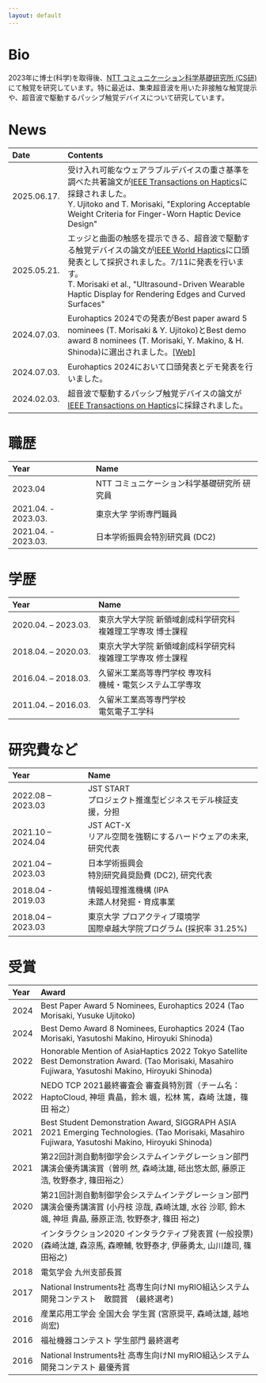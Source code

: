 ```yaml
---
layout: default
---
```

# Bio 
2023年に博士(科学)を取得後、[NTT コミュニケーション科学基礎研究所 (CS研)](https://www.rd.ntt/cs/team_project/human/interface/)にて触覚を研究しています。特に最近は、集束超音波を用いた非接触な触覚提示や、超音波で駆動するパッシブ触覚デバイスについて研究しています。

# News

|Date|Contents|
| :--- | :--- |
|2025.06.17.|受け入れ可能なウェアラブルデバイスの重さ基準を調べた共著論文が[IEEE Transactions on Haptics](https://ieeexplore.ieee.org/document/11037560)に採録されました。<br>Y. Ujitoko and T. Morisaki, "Exploring Acceptable Weight Criteria for Finger-Worn Haptic Device Design"|
|2025.05.21.|エッジと曲面の触感を提示できる、超音波で駆動する触覚デバイスの論文が[IEEE World Haptics](https://2025.worldhaptics.org/)に口頭発表として採択されました。7/11に発表を行います。<br>T. Morisaki et al., "Ultrasound-Driven Wearable Haptic Display for Rendering Edges and Curved Surfaces"|
|2024.07.03.|Eurohaptics 2024での発表がBest paper award 5 nominees (T. Morisaki & Y. Ujitoko)とBest demo award 8 nominees (T. Morisaki, Y. Makino, & H. Shinoda)に選出されました。[\[Web\]](https://eurohaptics.org/ehc2024/award/)|
|2024.07.03.|Eurohaptics 2024において口頭発表とデモ発表を行いました。|
|2024.02.03.|超音波で駆動するパッシブ触覚デバイスの論文が[IEEE Transactions on Haptics](https://ieeexplore.ieee.org/document/10428111)に採録されました。|

# 職歴

|Year|Name|
| :--- | :--- |
|2023.04| NTT コミュニケーション科学基礎研究所 研究員|
|2021.04. - 2023.03.|東京大学 学術専門職員|
|2021.04. - 2023.03.|日本学術振興会特別研究員 (DC2)|

# 学歴

|Year|Name|
| :--- | :--- |
|2020.04. – 2023.03.|東京大学大学院 新領域創成科学研究科<br>複雑理工学専攻 博士課程|
|2018.04. – 2020.03.|東京大学大学院 新領域創成科学研究科<br>複雑理工学専攻 修士課程|
|2016.04. – 2018.03.|久留米工業高等専門学校 専攻科<br>機械・電気システム工学専攻|
|2011.04. – 2016.03.|久留米工業高等専門学校<br>電気電子工学科 |

# 研究費など

|Year|Name|
| :--- | :--- |
|2022.08 – 2023.03| JST START<br>プロジェクト推進型ビジネスモデル検証支援，分担 |
|2021.10 – 2024.04| JST ACT-X<br>リアル空間を強靭にするハードウェアの未来, 研究代表 |
|2021.04 – 2023.03|日本学術振興会<br>特別研究員奨励費 (DC2), 研究代表|
|2018.04 - 2019.03|情報処理推進機構 (IPA<br>未踏人材発掘・育成事業|
|2018.04 – 2023.03|東京大学 プロアクティブ環境学<br>国際卓越大学院プログラム (採択率 31.25%)|

# 受賞

|Year|Award|
| :--- | :--- |
| 2024 | Best Paper Award 5 Nominees, Eurohaptics 2024 (Tao Morisaki, Yusuke Ujitoko) |
| 2024 | Best Demo Award 8 Nominees, Eurohaptics 2024 (Tao Morisaki, Yasutoshi Makino, Hiroyuki Shinoda)|
| 2022 |Honorable Mention of AsiaHaptics 2022 Tokyo Satellite Best Demonstration Award. (Tao Morisaki, Masahiro Fujiwara, Yasutoshi Makino, Hiroyuki Shinoda)|
| 2022 | NEDO TCP 2021最終審査会 審査員特別賞（チーム名：HaptoCloud, 神垣 貴晶，鈴木 颯，松林 篤，森崎 汰雄，篠田 裕之）|
| 2021 | Best Student Demonstration Award, SIGGRAPH ASIA 2021 Emerging Technologies. (Tao Morisaki, Masahiro Fujiwara, Yasutoshi Makino, Hiroyuki Shinoda)|
| 2021 | 第22回計測自動制御学会システムインテグレーション部門講演会優秀講演賞（曽明 然, 森崎汰雄, 砥出悠太郎, 藤原正浩, 牧野泰才, 篠田裕之）|
| 2020 | 第21回計測自動制御学会システムインテグレーション部門講演会優秀講演賞 (小丹枝 涼哉, 森崎汰雄, 水谷 沙耶, 鈴木 颯, 神垣 貴晶, 藤原正浩, 牧野泰才, 篠田 裕之)|
| 2020 | インタラクション2020 インタラクティブ発表賞 (一般投票) (森崎汰雄, 森涼馬, 森暸輔, 牧野泰才, 伊藤勇太, 山川雄司, 篠田裕之)|
| 2018 | 電気学会 九州支部長賞|
| 2017 | National Instruments社 高専生向けNI myRIO組込システム開発コンテスト　敢闘賞　(最終選考)|
| 2016 | 産業応用工学会 全国大会 学生賞 (宮原奨平, 森崎汰雄, 越地尚宏)|
| 2016 | 福祉機器コンテスト 学生部門 最終選考|
| 2016 | National Instruments社 高専生向けNI myRIO組込システム開発コンテスト 最優秀賞|


